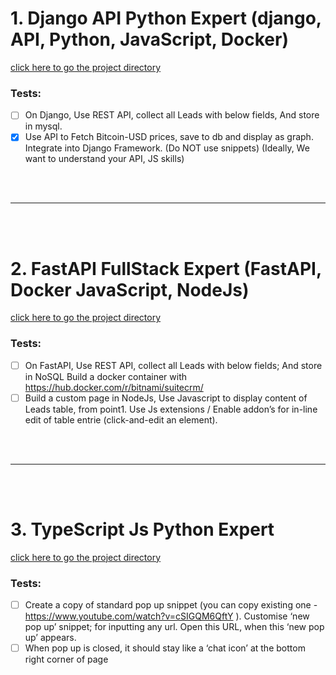 # 1. Django API Python Expert (django, API, Python, JavaScript, Docker)

[click here to go the project directory](/1.django-project/)

### Tests:

- [ ] On Django, Use REST API, collect all Leads with below fields, And store in mysql.
- [x] Use API to Fetch Bitcoin-USD prices, save to db and display as graph. Integrate
      into Django Framework. (Do NOT use snippets) (Ideally, We want to understand your
      API, JS skills)

<br />
<br />
<hr />
<br />
<br />

# 2. FastAPI FullStack Expert (FastAPI, Docker JavaScript, NodeJs)

[click here to go the project directory](/2.fastapi-project/)

### Tests:

- [ ] On FastAPI, Use REST API, collect all Leads with below fields; And store in NoSQL Build a docker container with https://hub.docker.com/r/bitnami/suitecrm/
- [ ] Build a custom page in NodeJs, Use Javascript to display content of Leads table,
      from point1. Use Js extensions / Enable addon’s for in-line edit of table entrie (click-and-edit an element).

<br />
<br />
<hr />
<br />
<br />

# 3. TypeScript Js Python Expert

[click here to go the project directory](/3.typescript-project/)

### Tests:

- [ ] Create a copy of standard pop up snippet (you can copy existing one - https://www.youtube.com/watch?v=cSIGQM6QftY ). Customise ‘new pop up’ snippet; for inputting any url. Open this URL, when this ‘new pop up’ appears.
- [ ] When pop up is closed, it should stay like a ‘chat icon’ at the bottom right corner of page
